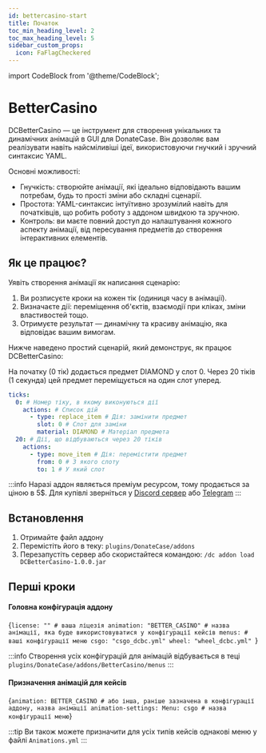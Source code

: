 ```yaml
---
id: bettercasino-start
title: Початок
toc_min_heading_level: 2
toc_max_heading_level: 5
sidebar_custom_props:
  icon: FaFlagCheckered
---
```


import CodeBlock from '@theme/CodeBlock';

# BetterCasino
DCBetterCasino — це інструмент для створення унікальних та динамічних анімацій в GUI для DonateCase. Він дозволяє вам реалізувати навіть найсміливіші ідеї, використовуючи гнучкий і зручний синтаксис YAML.

Основні можливості:
- Гнучкість: створюйте анімації, які ідеально відповідають вашим потребам, будь то прості зміни або складні сценарії.
- Простота: YAML-синтаксис інтуїтивно зрозумілий навіть для початківців, що робить роботу з аддоном швидкою та зручною.
- Контроль: ви маєте повний доступ до налаштування кожного аспекту анімації, від пересування предметів до створення інтерактивних елементів.

## Як це працює?
Уявіть створення анімації як написання сценарію:

1. Ви розписуєте кроки на кожен тік (одиниця часу в анімації).
2. Визначаєте дії: переміщення об'єктів, взаємодії при кліках, зміни властивостей тощо.
3. Отримуєте результат — динамічну та красиву анімацію, яка відповідає вашим вимогам.

Нижче наведено простий сценарій, який демонструє, як працює DCBetterCasino:

На початку (0 тік) додається предмет DIAMOND у слот 0.
Через 20 тіків (1 секунда) цей предмет переміщується на один слот уперед.
```yaml
ticks:
  0: # Номер тіку, в якому виконуються дії
    actions: # Список дій
      - type: replace_item # Дія: замінити предмет
        slot: 0 # Слот для заміни
        material: DIAMOND # Матеріал предмета
  20: # Дії, що відбуваються через 20 тіків
    actions:
      - type: move_item # Дія: перемістити предмет
        from: 0 # З якого слоту
        to: 1 # У який слот
```

:::info
Наразі аддон являється преміум ресурсом, тому продається за ціною в 5$. Для купівлі зверніться у [Discord сервер](https://discord.gg/2syNtcKcgR) або [Telegram](https://t.me/jodexindustries)
:::

## Встановлення
1. Отримайте файл аддону
2. Перемістіть його в теку: `plugins/DonateCase/addons`
3. Перезапустіть сервер або скористайтеся командою: `/dc addon load DCBetterCasino-1.0.0.jar`

## Перші кроки

#### Головна конфігурація аддону

<CodeBlock
language="yaml"
title="plugins/DonateCase/addons/BetterCasino/config.yml">
{`license: "" # ваша ліцезія
animation: "BETTER_CASINO" # назва анімації, яка буде використовуватися у конфігурації кейсів
menus: # ваші конфігурації меню
    csgo: "csgo_dcbc.yml"
    wheel: "wheel_dcbc.yml"
`}
</CodeBlock>

:::info
Створення усіх конфігурацій для анімацій відбувається в теці `plugins/DonateCase/addons/BetterCasino/menus`
:::

#### Призначення анімацій для кейсів
<CodeBlock
language="yaml"
title="plugins/DonateCase/cases/default/settings.yml">
{`
animation: BETTER_CASINO # або інша, раніше зазначена в конфігурації аддону, назва анімації
animation-settings:
    Menu: csgo # назва конфігурації меню
`}
</CodeBlock>

:::tip
Ви також можете призначити для усіх типів кейсів однакові меню у файлі `Animations.yml`
:::